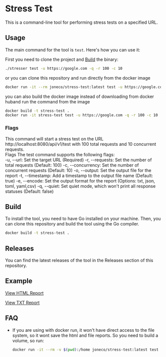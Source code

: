 # Stress Test

This is a command-line tool for performing stress tests on a specified URL.

## Usage

The main command for the tool is `test`. Here's how you can use it:

First you need to clone the project and [Build](##build) the binary:

```bash
./stresser test -u https://google.com -q -r 100 -c 10
```
or you can clone this repository and run directly from the docker image
```bash
docker run -it --rm joneco/stress-test:latest test -u https://google.com -q -r 100 -c 10
```

you can also build the docker image instead of downloading from docker huband run the command from the image
```bash
docker build -t stress-test .
docker run -it stress-test test -u https://google.com -q -r 100 -c 10
````

### Flags

This command will start a stress test on the URL http://localhost:8080/api/v1/test with 100 total requests and 10 concurrent requests.  
Flags
The test command supports the following flags:  
-u, --url: Set the target URL (Required)
-r, --requests: Set the number of total requests (Default: 100)
-c, --concurrency: Set the number of concurrent requests (Default: 10)
-o, --output: Set the output file for the report
-t, --timestamp: Add a timestamp to the output file name (Default: true)
-e, --encode: Set the output format for the report (Options: txt, json, toml, yaml,csv)
-q, --quiet: Set quiet mode, which won't print all response statuses (Default: false)


## Build
To install the tool, you need to have Go installed on your machine. Then, you can clone this repository and build the tool using the Go compiler.  
```bash
docker build -t stress-test .
```

## Releases
You can find the latest releases of the tool in the Releases section of this repository.

## Example
[View HTML Report](https://rawcdn.githack.com/JonecoBoy/stress-test/c8f4db1b6f685c1dd02e2028e4d546ce38bdbc9d/report.html)

[View TXT Report](./report.txt)

## FAQ
- If you are using with docker run, it won't have direct access to the file system, so it wont save the html and file reports. So you need to build a volume, so run:
    ```bash
    docker run -it --rm -v $(pwd):/home joneco/stress-test:latest test -u https://google.com -q -r 100 -c 10 -e json -o /home/report.json 
  ```
